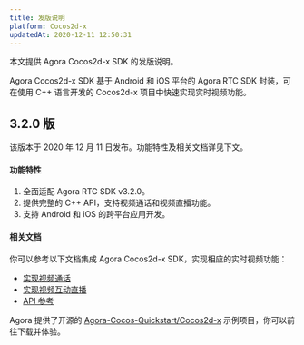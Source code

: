 ```yaml
---
title: 发版说明
platform: Cocos2d-x
updatedAt: 2020-12-11 12:50:31
---
```


本文提供 Agora Cocos2d-x SDK 的发版说明。

Agora Cocos2d-x SDK 基于 Android 和 iOS 平台的 Agora RTC SDK 封装，可在使用 C++ 语言开发的 Cocos2d-x 项目中快速实现实时视频功能。

## 3.2.0 版

该版本于 2020 年 12 月 11 日发布。功能特性及相关文档详见下文。

#### 功能特性

1. 全面适配 Agora RTC SDK v3.2.0。
2. 提供完整的 C++ API，支持视频通话和视频直播功能。
3. 支持 Android 和 iOS 的跨平台应用开发。

#### 相关文档

你可以参考以下文档集成 Agora Cocos2d-x SDK，实现相应的实时视频功能：

- [实现视频通话](./start_call_cocos2dx_android?platform=Cocos2d-x)
- [实现视频互动直播](./start_live_cocos2dx_android?platform=Cocos2d-x)
- [API 参考](./api-ref)

Agora 提供了开源的 [Agora-Cocos-Quickstart/Cocos2d-x](https://github.com/AgoraIO-Community/Agora-Cocos-Quickstart/tree/master/Cocos2d-x) 示例项目，你可以前往下载并体验。
